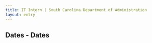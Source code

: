 ```yaml
---
title: IT Intern | South Carolina Department of Administration
layout: entry
---
```

## Dates - Dates